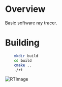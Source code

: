 # Overview
Basic software ray tracer.

# Building
```bash
    mkdir build
    cd build
    cmake ..
    ./rt
```

![RTImage](embeds/raytracing.bmp)
